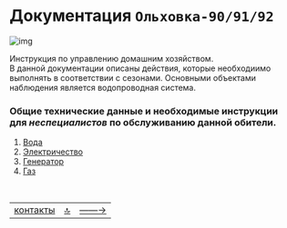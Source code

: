 

<div class="navi"><nav id="navi"><!-- js --></nav></div>

# Документация `Ольховка-90/91/92`

<span id="az1-img" class="img" onclick="imgResize(33)">![img](https://img.a374.ru/svg/ya-flag.svg)</span>

Инструкция по управлению домашним хозяйством.<br>
В данной документации описаны действия, которые необходиимо выполнять в соответствии с сезонами. 
Основными объектами наблюдения является водопроводная система.

### Общие технические данные и необходимые инструкции для *неспециалистов* по обслуживанию данной обители.

1. [Вода](001-water.md)
2. [Электричество](002-energy.md)
3. [Генератор](003-generator.md)
4. [Газ](004-gaz.md)


<br>



||||
|:---|:---:|---:|
[контакты](contacts.md)|[ 🔝 ](#)|[——→](001-water.md)

<script src="assets/js/navi.js"></script>
